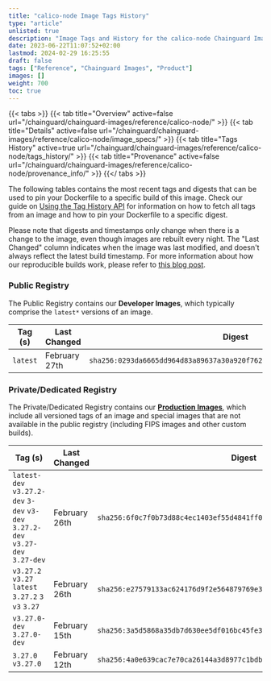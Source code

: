 ```yaml
---
title: "calico-node Image Tags History"
type: "article"
unlisted: true
description: "Image Tags and History for the calico-node Chainguard Image"
date: 2023-06-22T11:07:52+02:00
lastmod: 2024-02-29 16:25:55
draft: false
tags: ["Reference", "Chainguard Images", "Product"]
images: []
weight: 700
toc: true
---
```


{{< tabs >}}
{{< tab title="Overview" active=false url="/chainguard/chainguard-images/reference/calico-node/" >}}
{{< tab title="Details" active=false url="/chainguard/chainguard-images/reference/calico-node/image_specs/" >}}
{{< tab title="Tags History" active=true url="/chainguard/chainguard-images/reference/calico-node/tags_history/" >}}
{{< tab title="Provenance" active=false url="/chainguard/chainguard-images/reference/calico-node/provenance_info/" >}}
{{</ tabs >}}

The following tables contains the most recent tags and digests that can be used to pin your Dockerfile to a specific build of this image. Check our guide on [Using the Tag History API](/chainguard/chainguard-images/using-the-tag-history-api/) for information on how to fetch all tags from an image and how to pin your Dockerfile to a specific digest.

Please note that digests and timestamps only change when there is a change to the image, even though images are rebuilt every night. The "Last Changed" column indicates when the image was last modified, and doesn't always reflect the latest build timestamp. For more information about how our reproducible builds work, please refer to [this blog post](https://www.chainguard.dev/unchained/reproducing-chainguards-reproducible-image-builds).

### Public Registry
The Public Registry contains our **Developer Images**, which typically comprise the `latest*` versions of an image.

| Tag (s)   | Last Changed  | Digest                                                                    |
|-----------|---------------|---------------------------------------------------------------------------|
|  `latest` | February 27th | `sha256:0293da6665dd964d83a89637a30a920f7621c49dfbe0dbbf45f48aa15cf280a5` |


### Private/Dedicated Registry
The Private/Dedicated Registry contains our **[Production Images](https://www.chainguard.dev/chainguard-images)**, which include all versioned tags of an image and special images that are not available in the public registry (including FIPS images and other custom builds).

| Tag (s)                                                                          | Last Changed  | Digest                                                                    |
|----------------------------------------------------------------------------------|---------------|---------------------------------------------------------------------------|
|  `latest-dev` `v3.27.2-dev` `3-dev` `v3-dev` `3.27.2-dev` `v3.27-dev` `3.27-dev` | February 26th | `sha256:6f0c7f0b73d88c4ec1403ef55d4841ff086486e8a4fea0f7fb67e19dc96dad36` |
|  `v3.27.2` `v3.27` `latest` `3.27.2` `3` `v3` `3.27`                             | February 26th | `sha256:e27579133ac624176d9f2e564879769e3c1f7d920c927ef90483801378b98f05` |
|  `v3.27.0-dev` `3.27.0-dev`                                                      | February 15th | `sha256:3a5d5868a35db7d630ee5df016bc45fe3ccaca03b374c1ee033eb7b6551b0a29` |
|  `3.27.0` `v3.27.0`                                                              | February 12th | `sha256:4a0e639cac7e70ca26144a3d8977c1bdb5fcbcd69d07bd05abf9006f1fe433b8` |

